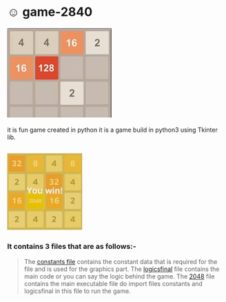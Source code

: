 # ☺ game-2840
![game image](2048.JPG)

it is fun game created in  python
it is a game build in python3 using Tkinter lib.

![winning prompt](2048win.JPG)
---


### It contains 3 files that are as follows:-
> The [constants file](constants.ipynb) contains the constant data that is required for the file and is used for the graphics part.
> The [logicsfinal](logicsfinal.ipynb) file contains the main code or you can say the logic behind the game.
> The [2048](2048.ipynb) file contains the main executable file do import files constants and logicsfinal in this file to run the game.

